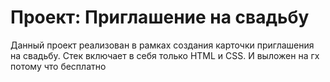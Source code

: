 # Проект: Приглашение на свадьбу

Данный проект реализован в рамках создания карточки приглашения на свадьбу. Стек включает в себя только HTML и CSS. И выложен на гх потому что бесплатно
